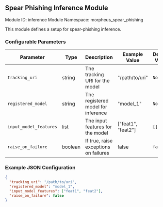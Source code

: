 <!--
SPDX-FileCopyrightText: Copyright (c) 2022-2024, NVIDIA CORPORATION & AFFILIATES. All rights reserved.
SPDX-License-Identifier: Apache-2.0

Licensed under the Apache License, Version 2.0 (the "License");
you may not use this file except in compliance with the License.
You may obtain a copy of the License at

http://www.apache.org/licenses/LICENSE-2.0

Unless required by applicable law or agreed to in writing, software
distributed under the License is distributed on an "AS IS" BASIS,
WITHOUT WARRANTIES OR CONDITIONS OF ANY KIND, either express or implied.
See the License for the specific language governing permissions and
limitations under the License.
-->

## Spear Phishing Inference Module

Module ID: inference
Module Namespace: morpheus_spear_phishing

This module defines a setup for spear-phishing inference.

### Configurable Parameters

| Parameter              | Type | Description                           | Example Value      | Default Value |
|------------------------|------|---------------------------------------|--------------------|---------------|
| `tracking_uri`         | string  | The tracking URI for the model        | "/path/to/uri"     | `None`        |
| `registered_model`     | string  | The registered model for inference    | "model_1"          | `None`        |
| `input_model_features` | list | The input features for the model      | ["feat1", "feat2"] | `[]`          |
| `raise_on_failure`     | boolean | If true, raise exceptions on failures | false              | `false`       |

### Example JSON Configuration

```json
{
  "tracking_uri": "/path/to/uri",
  "registered_model": "model_1",
  "input_model_features": ["feat1", "feat2"],
  "raise_on_failure": false
}
